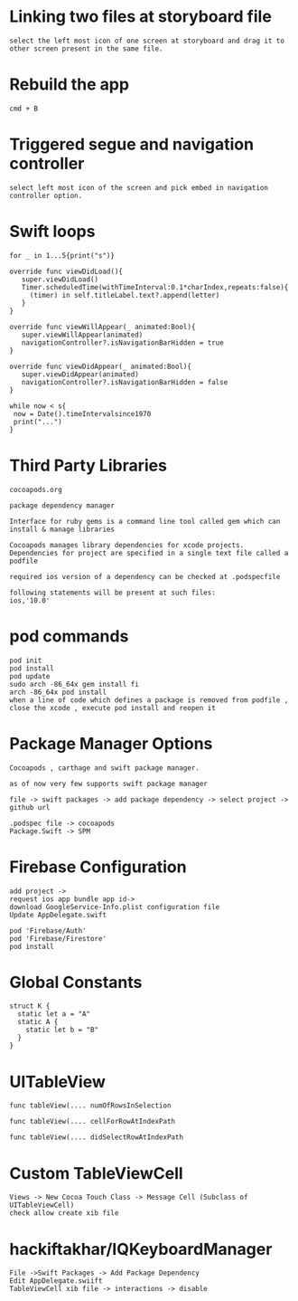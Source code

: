 # Linking two files at storyboard file

```
select the left most icon of one screen at storyboard and drag it to other screen present in the same file.
```

# Rebuild the app

```
cmd + B
```

# Triggered segue and navigation controller

```
select left most icon of the screen and pick embed in navigation controller option.
```

# Swift loops

```
for _ in 1...5{print("s")}

override func viewDidLoad(){
   super.viewDidLoad()
   Timer.scheduledTime(withTimeInterval:0.1*charIndex,repeats:false){
     (timer) in self.titleLabel.text?.append(letter)
   }
}

override func viewWillAppear(_ animated:Bool){
   super.viewWillAppear(animated)
   navigationController?.isNavigationBarHidden = true
}

override func viewDidAppear(_ animated:Bool){
   super.viewDidAppear(animated)
   navigationController?.isNavigationBarHidden = false
}

while now < s{
 now = Date().timeIntervalsince1970
 print("...")
}
```

# Third Party Libraries

```
cocoapods.org

package dependency manager

Interface for ruby gems is a command line tool called gem which can install & manage libraries

Cocoapods manages library dependencies for xcode projects. Dependencies for project are specified in a single text file called a podfile

required ios version of a dependency can be checked at .podspecfile

following statements will be present at such files:
ios,'10.0'
```

# pod commands

```
pod init
pod install
pod update
sudo arch -86_64x gem install fi
arch -86_64x pod install
when a line of code which defines a package is removed from podfile , close the xcode , execute pod install and reopen it
```


# Package Manager Options

```
Cocoapods , carthage and swift package manager.

as of now very few supports swift package manager

file -> swift packages -> add package dependency -> select project -> github url

.podspec file -> cocoapods 
Package.Swift -> SPM
```

# Firebase Configuration

```
add project ->
request ios app bundle app id->
download GoogleService-Info.plist configuration file
Update AppDelegate.swift

pod 'Firebase/Auth'
pod 'Firebase/Firestore'
pod install
```

# Global Constants

```
struct K {
  static let a = "A"
  static A {
    static let b = "B"
  }
}
```

# UITableView

```
func tableView(.... numOfRowsInSelection

func tableView(.... cellForRowAtIndexPath

func tableView(.... didSelectRowAtIndexPath
```

# Custom TableViewCell

```
Views -> New Cocoa Touch Class -> Message Cell (Subclass of UITableViewCell)
check allow create xib file
``` 

# hackiftakhar/IQKeyboardManager

```
File ->Swift Packages -> Add Package Dependency
Edit AppDelegate.swiift
TableViewCell xib file -> interactions -> disable
```
